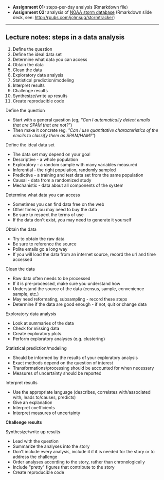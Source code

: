 - **Assignment 01:** steps-per-day analysis (Rmarkdown file)
- **Assignment 02:** analysis of [NOAA storm database](https://d396qusza40orc.cloudfront.net/repdata%2Fdata%2FStormData.csv.bz2) (Rmarkdown slide deck, see: http://rpubs.com/johnsug/stormtracker)

-------------------------------------

## Lecture notes: steps in a data analysis 

1. Define the question
2. Define the ideal data set
3. Determine what data you can access
4. Obtain the data
5. Clean the data
6. Exploratory data analysis
7. Statistical prediction/modeling
8. Interpret results
9. Challenge results
10. Synthesize/write up results
11. Create reproducible code

Define the question
* Start with a general question (eg, *"Can I automatically detect emails that are SPAM that are not?"*)
* Then make it concrete (eg, *"Can I use quantitative characteristics of the emails to classify them as SPAM/HAM?"*) 

Define the ideal data set
* The data set may depend on your goal
* Descriptive - a whole population
* Exploratory - a random sample with many variables measured
* Inferential - the right population, randomly sampled
* Predictive - a training and test data set from the same population
* Causal - data from a randomized study
* Mechanistic - data about all components of the system

Determine what data you can access
* Sometimes you can find data free on the web
* Other times you may need to buy the data
* Be sure to respect the terms of use
* If the data don't exist, you may need to generate it yourself

Obtain the data
* Try to obtain the raw data
* Be sure to reference the source
* Polite emails go a long way
* If you will load the data from an internet source, record the url and time accessed

Clean the data
* Raw data often needs to be processed
* If it is pre-processed, make sure you understand how
* Understand the source of the data (census, sample, convenience sample, etc.)
* May need reformating, subsampling - record these steps
* Determine if the data are good enough - if not, quit or change data

Exploratory data analysis
* Look at summaries of the data
* Check for missing data
* Create exploratory plots
* Perform exploratory analyses (e.g. clustering) 

Statistical prediction/modeling
* Should be informed by the results of your exploratory analysis
* Exact methods depend on the question of interest
* Transformations/processing should be accounted for when necessary
* Measures of uncertainty should be reported

Interpret results
* Use the appropriate language (describes, correlates with/associated with, leads to/causes, predicts)
* Give an explanation
* Interpret coefficients
* Interpret measures of uncertainty

**Challenge results**

Synthesize/write up results
* Lead with the question
* Summarize the analyses into the story
* Don't include every analysis, include it if it is needed for the story or to address the challenge
* Order analyses according to the story, rather than chronologically
* Include "pretty" figures that contribute to the story
* Create reproducible code
